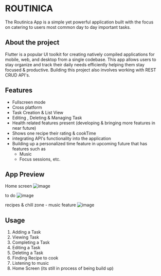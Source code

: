 # ROUTINICA

The Routinica App is a simple yet powerful application built with the focus on catering to users most common day to day important tasks.

## About the project

 Flutter is a popular UI toolkit for creating natively compiled applications for mobile, web, and desktop from a single codebase. This app allows users to stay organize and track their daily needs efficiently helping them stay focused & productive.
Building this project also involves working with REST CRUD API's.
## Features

- Fullscreen mode
- Cross platform
- Task Creation & List View
- Editing , Deleting & Managing Task
- Health related features present 
(developing & bringing more features in near future)
- Shows one recipe their rating & cookTime
- integrating  API's functionality into the application
- Building up a personalized time feature in upcoming future that  has features such as 
    - Music
    - Focus sessions, etc.
 
## App Preview

Home screen
![image](https://github.com/RiyaaGupta02/Routinica/assets/98845311/75908434-c491-4dac-92b5-74504a6aa3b5)

to do 
![image](https://github.com/RiyaaGupta02/Routinica/assets/98845311/29ffae3a-3ed2-4f16-9332-a071fb32c743)

recipes & chill zone - music feature
![image](https://github.com/RiyaaGupta02/Routinica/assets/98845311/5465f718-55f0-4450-98cd-06bf686f2b60)


## Usage
 
1. Adding a Task 
2. Viewing Task 
3. Completing a Task
4. Editing a Task 
5. Deleting a Task 
6. Finding Recipe to cook
7. Listening to music
8. Home Screen (its still in process of being build up) 


